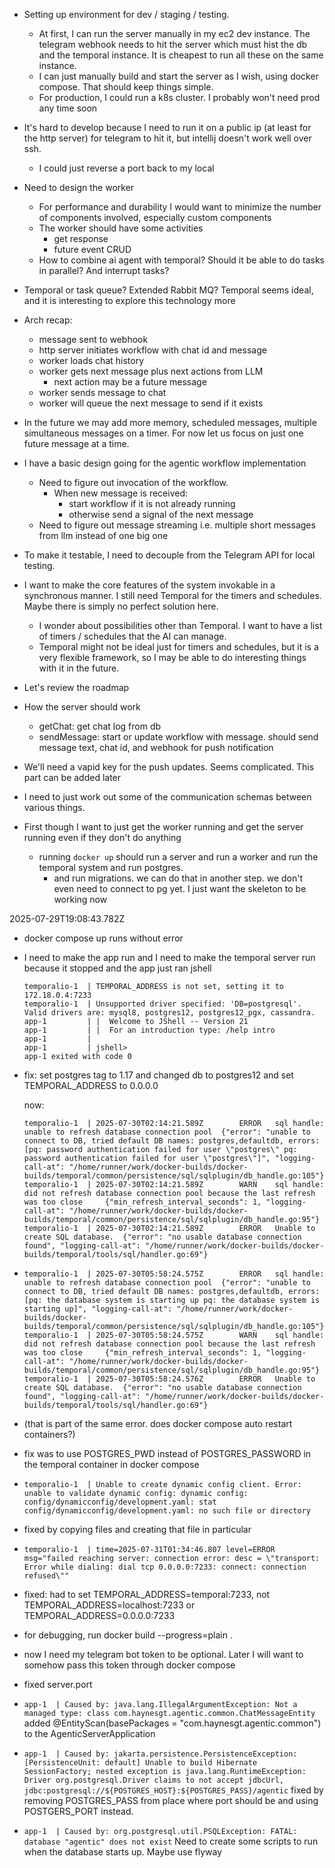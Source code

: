 - Setting up environment for dev / staging / testing.
  - At first, I can run the server manually in my ec2 dev instance.
    The telegram webhook needs to hit the server which must hist the db and the temporal instance. It is cheapest to run all these on the same instance.
  - I can just manually build and start the server as I wish, using docker compose. That should keep things simple.
  - For production, I could run a k8s cluster. I probably won't need prod any time soon
- It\'s hard to develop because I need to run it on a public ip (at least for the http server) for telegram to hit it, but intellij doesn't work well over ssh.
  - I could just reverse a port back to my local
- Need to design the worker
  - For performance and durability I would want to minimize the number of components involved, especially custom components
  - The worker should have some activities
    - get response
    - future event CRUD
  - How to combine ai agent with temporal? Should it be able to do tasks in parallel? And interrupt tasks?
- Temporal or task queue? Extended Rabbit MQ? Temporal seems ideal, and it is interesting to explore this technology more
- Arch recap:
  - message sent to webhook
  - http server initiates workflow with chat id and message
  - worker loads chat history
  - worker gets next message plus next actions from LLM
    - next action may be a future message
  - worker sends message to chat
  - worker will queue the next message to send if it exists
- In the future we may add more memory, scheduled messages, multiple simultaneous messages on a timer. For now let us focus on just one future message at a time.
- I have a basic design going for the agentic workflow implementation
  - Need to figure out invocation of the workflow. 
    - When new message is received:
      - start workflow if it is not already running
      - otherwise send a signal of the next message
  - Need to figure out message streaming i.e. multiple short messages from llm instead of one big one

- To make it testable, I need to decouple from the Telegram API for local testing.
- I want to make the core features of the system invokable in a synchronous manner. I still need Temporal for
  the timers and schedules. Maybe there is simply no perfect solution here.
  - I wonder about possibilities other than Temporal. I want to have a list of timers / schedules that the AI can
    manage. 
  - Temporal might not be ideal just for timers and schedules, but it is a very flexible framework, so I may be able to
    do interesting things with it in the future.
- Let's review the roadmap
- How the server should work
  - getChat: get chat log from db
  - sendMessage: start or update workflow with message. should send message text, chat id, and webhook for push notification
- We'll need a vapid key for the push updates. Seems complicated. This part can be added later
- I need to just work out some of the communication schemas between various things. 
- First though I want to just get the worker running and get the server running even if they don't do anything
  - running `docker up` should run a server and run a worker and run the temporal system and run postgres.
    - and run migrations. we can do that in another step. we don't even need to connect to pg yet. I just want the 
      skeleton to be working now

2025-07-29T19:08:43.782Z
- docker compose up runs without error
- I need to make the app run and I need to make the temporal server run because it stopped and the app just ran jshell
  ```
  temporalio-1  | TEMPORAL_ADDRESS is not set, setting it to 172.18.0.4:7233
  temporalio-1  | Unsupported driver specified: 'DB=postgresql'. Valid drivers are: mysql8, postgres12, postgres12_pgx, cassandra.
  app-1         | |  Welcome to JShell -- Version 21
  app-1         | |  For an introduction type: /help intro
  app-1         |
  app-1         | jshell>
  app-1 exited with code 0
  ```
- fix: set postgres tag to 1.17 and changed db to postgres12 and set TEMPORAL_ADDRESS to 0.0.0.0
  
  now:
  ```
  temporalio-1  | 2025-07-30T02:14:21.589Z        ERROR   sql handle: unable to refresh database connection pool  {"error": "unable to connect to DB, tried default DB names: postgres,defaultdb, errors: [pq: password authentication failed for user \"postgres\" pq: password authentication failed for user \"postgres\"]", "logging-call-at": "/home/runner/work/docker-builds/docker-builds/temporal/common/persistence/sql/sqlplugin/db_handle.go:105"}
  temporalio-1  | 2025-07-30T02:14:21.589Z        WARN    sql handle: did not refresh database connection pool because the last refresh was too close     {"min_refresh_interval_seconds": 1, "logging-call-at": "/home/runner/work/docker-builds/docker-builds/temporal/common/persistence/sql/sqlplugin/db_handle.go:95"}
  temporalio-1  | 2025-07-30T02:14:21.589Z        ERROR   Unable to create SQL database.  {"error": "no usable database connection found", "logging-call-at": "/home/runner/work/docker-builds/docker-builds/temporal/tools/sql/handler.go:69"}
  ```
- ```
  temporalio-1  | 2025-07-30T05:58:24.575Z        ERROR   sql handle: unable to refresh database connection pool  {"error": "unable to connect to DB, tried default DB names: postgres,defaultdb, errors: [pq: the database system is starting up pq: the database system is starting up]", "logging-call-at": "/home/runner/work/docker-builds/docker-builds/temporal/common/persistence/sql/sqlplugin/db_handle.go:105"}
  temporalio-1  | 2025-07-30T05:58:24.575Z        WARN    sql handle: did not refresh database connection pool because the last refresh was too close     {"min_refresh_interval_seconds": 1, "logging-call-at": "/home/runner/work/docker-builds/docker-builds/temporal/common/persistence/sql/sqlplugin/db_handle.go:95"}
  temporalio-1  | 2025-07-30T05:58:24.576Z        ERROR   Unable to create SQL database.  {"error": "no usable database connection found", "logging-call-at": "/home/runner/work/docker-builds/docker-builds/temporal/tools/sql/handler.go:69"}
  ```
- (that is part of the same error. does docker compose auto restart containers?)
- fix was to use POSTGRES_PWD instead of POSTGRES_PASSWORD in the temporal container in docker compose
- `temporalio-1  | Unable to create dynamic config client. Error: unable to validate dynamic config: dynamic config: config/dynamicconfig/development.yaml: stat config/dynamicconfig/development.yaml: no such file or directory`
- fixed by copying files and creating that file in particular
- `temporalio-1  | time=2025-07-31T01:34:46.807 level=ERROR msg="failed reaching server: connection error: desc = \"transport: Error while dialing: dial tcp 0.0.0.0:7233: connect: connection refused\""`
- fixed: had to set TEMPORAL_ADDRESS=temporal:7233, not TEMPORAL_ADDRESS=localhost:7233 or TEMPORAL_ADDRESS=0.0.0.0:7233
- for debugging, run docker build --progress=plain .
- now I need my telegram bot token to be optional. Later I will want to somehow pass this token through docker compose
- fixed server.port
- `app-1  | Caused by: java.lang.IllegalArgumentException: Not a managed type: class com.haynesgt.agentic.common.ChatMessageEntity`
  added @EntityScan(basePackages = "com.haynesgt.agentic.common") to the AgenticServerApplication
- `app-1  | Caused by: jakarta.persistence.PersistenceException: [PersistenceUnit: default] Unable to build Hibernate SessionFactory; nested exception is java.lang.RuntimeException: Driver org.postgresql.Driver claims to not accept jdbcUrl, jdbc:postgresql://${POSTGRES_HOST}:${POSTGRES_PASS}/agentic`
  fixed by removing POSTGRES_PASS from place where port should be and using POSTGERS_PORT instead.
- `app-1  | Caused by: org.postgresql.util.PSQLException: FATAL: database "agentic" does not exist`
  Need to create some scripts to run when the database starts up. Maybe use flyway